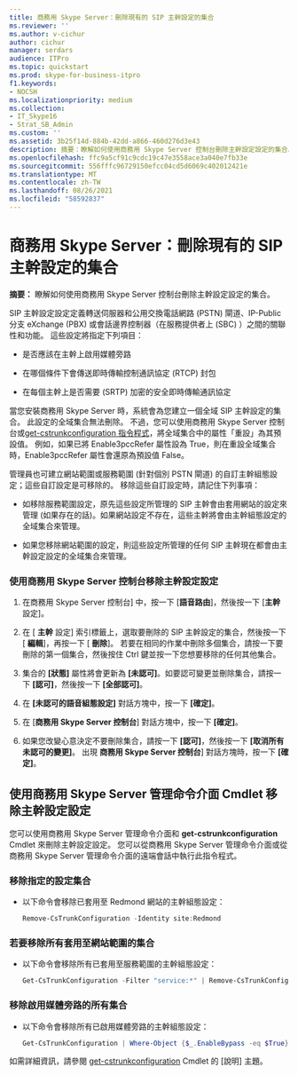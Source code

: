 ```yaml
---
title: 商務用 Skype Server：刪除現有的 SIP 主幹設定的集合
ms.reviewer: ''
ms.author: v-cichur
author: cichur
manager: serdars
audience: ITPro
ms.topic: quickstart
ms.prod: skype-for-business-itpro
f1.keywords:
- NOCSH
ms.localizationpriority: medium
ms.collection:
- IT_Skype16
- Strat_SB_Admin
ms.custom: ''
ms.assetid: 3b25f14d-884b-42dd-a866-460d276d3e43
description: 摘要：瞭解如何使用商務用 Skype Server 控制台刪除主幹設定設定的集合。
ms.openlocfilehash: ffc9a5cf91c9cdc19c47e3558ace3a040e7fb33e
ms.sourcegitcommit: 556fffc96729150efcc04cd5d6069c402012421e
ms.translationtype: MT
ms.contentlocale: zh-TW
ms.lasthandoff: 08/26/2021
ms.locfileid: "58592837"
---
```

# <a name="skype-for-business-server-delete-an-existing-collection-of-sip-trunk-configuration-settings"></a>商務用 Skype Server：刪除現有的 SIP 主幹設定的集合 
 
**摘要：** 瞭解如何使用商務用 Skype Server 控制台刪除主幹設定設定的集合。
  
SIP 主幹設定設定定義轉送伺服器和公用交換電話網路 (PSTN) 閘道、IP-Public 分支 eXchange (PBX) 或會話邊界控制器（在服務提供者上 (SBC) ）之間的關聯性和功能。 這些設定將指定下列項目：
  
- 是否應該在主幹上啟用媒體旁路
    
- 在哪個條件下會傳送即時傳輸控制通訊協定 (RTCP) 封包
    
- 在每個主幹上是否需要 (SRTP) 加密的安全即時傳輸通訊協定
    
當您安裝商務用 Skype Server 時，系統會為您建立一個全域 SIP 主幹設定的集合。 此設定的全域集合無法刪除。 不過，您可以使用商務用 Skype Server 控制台或[get-cstrunkconfiguration 指令程式](/powershell/module/skype/remove-cstrunkconfiguration)，將全域集合中的屬性「重設」為其預設值。 例如，如果已將 Enable3pccRefer 屬性設為 True，則在重設全域集合時，Enable3pccRefer 屬性會還原為預設值 False。
  
管理員也可建立網站範圍或服務範圍 (針對個別 PSTN 閘道) 的自訂主幹組態設定；這些自訂設定是可移除的。 移除這些自訂設定時，請記住下列事項：
  
- 如移除服務範圍設定，原先這些設定所管理的 SIP 主幹會由套用網站的設定來管理 (如果存在的話)。如果網站設定不存在，這些主幹將會由主幹組態設定的全域集合來管理。
    
- 如果您移除網站範圍的設定，則這些設定所管理的任何 SIP 主幹現在都會由主幹設定設定的全域集合來管理。
    
### <a name="to-remove-trunk-configuration-settings-with-skype-for-business-server-control-panel"></a>使用商務用 Skype Server 控制台移除主幹設定設定

1. 在商務用 Skype Server 控制台] 中，按一下 [**語音路由**]，然後按一下 [**主幹** 設定]。
    
2. 在 [ **主幹** 設定] 索引標籤上，選取要刪除的 SIP 主幹設定的集合，然後按一下 [ **編輯**]，再按一下 [ **刪除**]。 若要在相同的作業中刪除多個集合，請按一下要刪除的第一個集合，然後按住 Ctrl 鍵並按一下您想要移除的任何其他集合。
    
3. 集合的 **[狀態]** 屬性將會更新為 **[未認可]**。如要認可變更並刪除集合，請按一下 **[認可]**，然後按一下 **[全部認可]**。
    
4. 在 **[未認可的語音組態設定]** 對話方塊中，按一下 **[確定]**。
    
5. 在 [**商務用 Skype Server 控制台**] 對話方塊中，按一下 **[確定]**。
    
6. 如果您改變心意決定不要刪除集合，請按一下 **[認可]**，然後按一下 **[取消所有未認可的變更]**。 出現 **商務用 Skype Server 控制台**] 對話方塊時，按一下 **[確定]**。
    
## <a name="removing-trunk-configuration-settings-by-using-skype-for-business-server-management-shell-cmdlets"></a>使用商務用 Skype Server 管理命令介面 Cmdlet 移除主幹設定設定

您可以使用商務用 Skype Server 管理命令介面和 **get-cstrunkconfiguration** Cmdlet 來刪除主幹設定設定。 您可以從商務用 Skype Server 管理命令介面或從商務用 Skype Server 管理命令介面的遠端會話中執行此指令程式。
  
### <a name="to-remove-a-specified-collection-of-settings"></a>移除指定的設定集合

- 以下命令會移除已套用至 Redmond 網站的主幹組態設定：
    
  ```powershell
  Remove-CsTrunkConfiguration -Identity site:Redmond
  ```

### <a name="to-remove-all-the-collections-applied-to-the-site-scope"></a>若要移除所有套用至網站範圍的集合

- 以下命令會移除所有已套用至服務範圍的主幹組態設定：
    
  ```powershell
  Get-CsTrunkConfiguration -Filter "service:*" | Remove-CsTrunkConfiguration
  ```

### <a name="to-remove-all-the-collections-where-media-bypass-is-enabled"></a>移除啟用媒體旁路的所有集合

- 以下命令會移除所有已啟用媒體旁路的主幹組態設定：
    
  ```powershell
  Get-CsTrunkConfiguration | Where-Object {$_.EnableBypass -eq $True} | Remove-CsTrunkConfiguration
  ```

如需詳細資訊，請參閱 [get-cstrunkconfiguration](/powershell/module/skype/remove-cstrunkconfiguration) Cmdlet 的 [說明] 主題。
